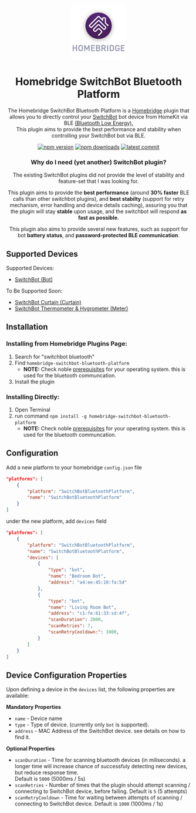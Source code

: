 <span align="center">

<p align="center">

<img src="https://github.com/homebridge/branding/raw/master/logos/homebridge-wordmark-logo-vertical.png" width="150">

</p>

# Homebridge SwitchBot Bluetooth Platform

<p>
    The Homebridge SwitchBot Bluetooth Platform is a <a href="https://github.com/homebridge/homebridge">Homebridge</a> plugin
    that allows you to directly control your <a href="https://www.switch-bot.com">SwitchBot</a> bot device from HomeKit 
    via BLE <a href="https://en.wikipedia.org/wiki/Bluetooth_Low_Energy">(Bluetooth Low Energy).</a><br>
    This plugin aims to provide the best performance and stability when controlling your SwitchBot bot via BLE. 
</p>

[![npm version](https://badgen.net/npm/v/homebridge-switchbot-bluetooth-platform)](https://www.npmjs.com/package/homebridge-switchbot-bluetooth-platform)
[![npm downloads](https://badgen.net/npm/dt/homebridge-switchbot-bluetooth-platform)](https://www.npmjs.com/package/homebridge-switchbot-bluetooth-platform)
[![latest commit](https://badgen.net/github/last-commit/galzo/homebridge-switchbot-bluetooth)](https://github.com/galzo/homebridge-switchbot-bluetooth)

### Why do I need (yet another) SwitchBot plugin?

<p>
    The existing SwitchBot plugins did not provide the level of stability and feature-set that I was looking for.
</p>
<p>
    This plugin aims to provide the <b>best performance</b> (around <b>30% faster</b> BLE calls than other switchbot plugins), 
    and <b>best stabilty</b> (support for retry mechanism, error handling and device details caching), assuring you that the plugin 
    will stay <b>stable</b> upon usage, and the switchbot will respond <b>as fast as possible.</b> 
</p>
<p>
    This plugin also aims to provide several new features, such as support for bot <b>battery status</b>, and <b>password-protected BLE communication</b>.
</p>


</span>

## Supported Devices

Supported Devices:
- [SwitchBot (Bot)](https://www.switch-bot.com/products/switchbot-bot)

To Be Supported Soon:
- [SwitchBot Curtain (Curtain)](https://www.switch-bot.com/products/switchbot-curtain)
- [SwitchBot Thermometer & Hygrometer (Meter)](https://www.switch-bot.com/products/switchbot-meter)

## Installation

### Installing from Homebridge Plugins Page:
1. Search for "switchbot bluetooth" 
2. Find `homebridge-switchbot-bluetooth-platform` 
    - **NOTE:** Check noble [prerequisites](https://github.com/homebridge/noble#prerequisites) for your operating system. this is used for the bluetooth communcation.
3. Install the plugin

### Installing Directly:
1. Open Terminal
2. run command `npm install -g homebridge-switchbot-bluetooth-platform`
    - **NOTE:** Check noble [prerequisites](https://github.com/homebridge/noble#prerequisites) for your operating system. this is used for the bluetooth communcation.

## Configuration
Add a new platform to your homebridge `config.json` file

```json
"platforms": [
    {
        "platform": "SwitchBotBluetoothPlatform",
        "name": "SwitchBotBluetoothPlatform"
    }
]
```

under the new platform, add `devices` field

```json
"platforms": [
    {
        "platform": "SwitchBotBluetoothPlatform",
        "name": "SwitchBotBluetoothPlatform",
        "devices": [
            {
                "type": "bot",
                "name": "Bedroom Bot",
                "address": "a4:ee:45:10:fa:5d"
            },
            {
                "type": "bot",
                "name": "Living Room Bot",
                "address": "c1:fe:61:33:sd:4f",
                "scanDuration": 2000,
                "scanRetries": 7,
                "scanRetryCooldown:": 1000,
            }
        ]
    }
]
```

## Device Configuration Properties

Upon defining a device in the `devices` list, the following properties are available:

**Mandatory Properties**
- `name` - Device name
- `type` - Type of device. (currently only `bot` is supported).
- `address` - MAC Address of the SwitchBot device. see details on how to find it.

**Optional Properties**
- `scanDuration` - Time for scanning bluetooth devices (in miliseconds). a longer time will increase chance of successfuly detecting new devices, but
reduce response time. <br>Default is `5000` (5000ms / 5s)
- `scanRetries` - Number of times that the plugin should attempt scanning / connecting to SwitchBot device, before failing. 
Default is `5` (5 attempts)
- `scanRetryCooldown` - Time for waiting between attempts of scanning / connecting to SwitchBot device. 
Default is `1000` (1000ms / 1s)

